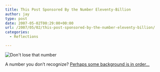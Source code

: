 ```yaml
---
title: This Post Sponsored By the Number Eleventy-Billion
author: jay
type: post
date: 2007-05-02T00:29:00+00:00
url: /2007/05/02/this-post-sponsored-by-the-number-eleventy-billion/
categories:
  - Reflections

---
```

![Don't lose that number][1]

A number you don’t recognize? [Perhaps some background is in order…][2]

 [1]: https://files.rambleon.org/images/2007/05/numbers.jpg
 [2]: http://www.freedom-to-tinker.com/?p=1152
